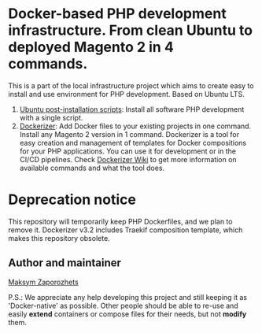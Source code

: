 # Docker-based PHP development infrastructure. From clean Ubuntu to deployed Magento 2 in 4 commands. #

This is a part of the local infrastructure project which aims to create easy to install and use environment
for PHP development. Based on Ubuntu LTS.

1. [Ubuntu post-installation scripts](https://github.com/DefaultValue/ubuntu_post_install_scripts): Install all software PHP development with a single script.
2. [Dockerizer](https://github.com/DefaultValue/dockerizer_for_php): Add Docker files to your existing projects in one command. Install any Magento 2 version in 1 command. Dockerizer is a tool for easy creation and management of templates for Docker compositions for your PHP applications. You can use it for development or in the CI/CD pipelines. Check [Dockerizer Wiki](https://github.com/DefaultValue/dockerizer_for_php/wiki) to get more information on available commands and what the tool does.

# Deprecation notice #

This repository will temporarily keep PHP Dockerfiles, and we plan to remove it. Dockerizer v3.2 includes Traekif
composition template, which makes this repository obsolete.

## Author and maintainer ##

[Maksym Zaporozhets](mailto:maksimz@default-value.com)

P.S.: We appreciate any help developing this project and still keeping it as 'Docker-native' as possible. Other people should be
able to re-use and easily **extend** containers or compose files for their needs, but not **modify** them.